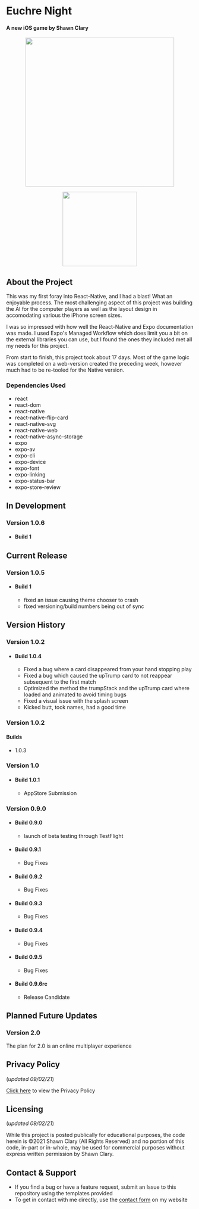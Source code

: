 # Euchre Night

#### A new iOS game by Shawn Clary

<p align="center">
  <img width="400" src="https://user-images.githubusercontent.com/26289436/131942355-d070153e-6b0c-4447-aefb-9e77fea4a9e1.png">
</p>

<p align="center">
  <a href="https://apps.apple.com/us/app/euchre-night/id1582666948" target="_blank" rel="noreferrer">
    <img width="200" src="https://user-images.githubusercontent.com/26289436/131943331-3403418e-7029-46dd-b637-64d5e9190bcf.png">
  </a>
</p>

## About the Project

This was my first foray into React-Native, and I had a blast! What an enjoyable process. The most challenging aspect of this project was building the AI for the computer players as well as the layout design in accomodating various the iPhone screen sizes.

I was so impressed with how well the React-Native and Expo documentation was made. I used Expo's Managed Workflow which does limit you a bit on the external libraries you can use, but I found the ones they included met all my needs for this project.

From start to finish, this project took about 17 days. Most of the game logic was completed on a web-version created the preceding week, however much had to be re-tooled for the Native version.

### Dependencies Used

- react
- react-dom
- react-native
- react-native-flip-card
- react-native-svg
- react-native-web
- react-native-async-storage
- expo
- expo-av
- expo-cli
- expo-device
- expo-font
- expo-linking
- expo-status-bar
- expo-store-review

## In Development

### Version 1.0.6

- #### Build 1

## Current Release

### Version 1.0.5

- #### Build 1
  - fixed an issue causing theme chooser to crash
  - fixed versioning/build numbers being out of sync

## Version History

### Version 1.0.2

- #### Build 1.0.4
  - Fixed a bug where a card disappeared from your hand stopping play
  - Fixed a bug which caused the upTrump card to not reappear subsequent to the first match
  - Optimized the method the trumpStack and the upTrump card where loaded and animated to avoid timing bugs
  - Fixed a visual issue with the splash screen
  - Kicked butt, took names, had a good time

### Version 1.0.2

#### Builds

- 1.0.3

### Version 1.0

- #### Build 1.0.1
  - AppStore Submission

### Version 0.9.0

- #### Build 0.9.0
  - launch of beta testing through TestFlight
- #### Build 0.9.1
  - Bug Fixes
- #### Build 0.9.2
  - Bug Fixes
- #### Build 0.9.3
  - Bug Fixes
- #### Build 0.9.4
  - Bug Fixes
- #### Build 0.9.5
  - Bug Fixes
- #### Build 0.9.6rc
  - Release Candidate

## Planned Future Updates

### Version 2.0

The plan for 2.0 is an online multiplayer experience

## Privacy Policy

(_updated 09/02/21_)

[Click here](https://sleeptil3.github.io/euchre-native/) to view the Privacy Policy

## Licensing

(_updated 09/02/21_)

While this project is posted publically for educational purposes, the code herein is ©2021 Shawn Clary (All Rights Reserved) and no portion of this code, in-part or in-whole, may be used for commercial purposes without express written permission by Shawn Clary.

## Contact & Support

- If you find a bug or have a feature request, submit an Issue to this repository using the templates provided
- To get in contact with me directly, use the [contact form](https://www.sleeptil3software.com/#/contact) on my website
